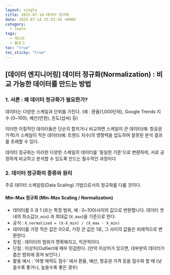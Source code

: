 ```yaml
---
layout: single
title: 2025-07-14-데이터 정규화
date: 2025-07-14 15:53:34 +0900
category:
  - learn
tags:
  - 테스트
  - 블로그
toc: "true"
toc_sticky: "true"
---
```


## [데이터 엔지니어링] 데이터 정규화(Normalization) : 비교 가능한 데이터를 만드는 방법

### 1. 서론 : 왜 데이터 정규화가 필요한가?

데이터는 다양한 스케일과 단위를 가진다. (예 : 환율(1,000단위), Google Trends 지수 (0~100), 예산(만원), 온도(섭씨) 등)

이러한 이질적인 데이터들은 단순히 합치거나 비교하면 스케일이 큰 데이터(예: 항공권 가격)가 스케일이 작은 데이터(예: 트렌드 지수)의 영향력을 압도하여 잘못된 분석 결과를 초래할 수 있다.

데이터 정규화는 이러한 다양한 스케일의 데이터를 '동일한 기준'으로 변환하여, 서로 공정하게 비교하고 분석할 수 있도록 만드는 필수적인 과정이다

### 2. 데이터 정규화의 종류와 원리

주로 데이터 스케일링(Data Scaling) 기법으로서의 정규화를 다룰 것이다.

#### Min-Max 정규화 (Min-Max Scaling / Normalization)

- 데이터를 0 과 1 (또는 특정 범위, 예 : 0~100)사이의 값으로 변환합니다. 데이터 셋 내의 최소값(`X_min`) 과 최대값 (`X_max`)을 기준으로 한다.
- 공식 : `X_normalized = (X-X_min) / (X_max - X_min)`
- 데이터를 가장 작은 값은 0으로, 가장 큰 값은 1로, 그 사이의 값들은 비례적으로 변환한다.
- 장점 : 데이터의 범위가 명확해지고, 직관적이다.
- 단점 : 이상치(Outlier)에 매우 민감한다. (만약 이상치가 있으면, 대부분의 데이터가 좁은 범위에 뭉쳐 보인다.)
- 활용 예시 : '여행 매력도 점수' 에서 환율, 예산, 항공권 가격 등을 점수화 할 때 (낮을수록 좋거나, 높을수록 좋은 경우)




